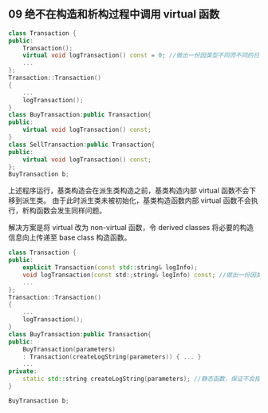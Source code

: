 
## 09 绝不在构造和析构过程中调用 virtual 函数
```cpp
class Transaction {
public:
	Transaction();
	virtual void logTransaction() const = 0; //做出一份因类型不同而不同的日志记录
	...
};
Transaction::Transaction()
{
	...
	logTransaction();
}
class BuyTransaction:public Transaction{
public:
	virtual void logTransaction() const;
}
class SellTransaction:public Transaction{
public:
	virtual void logTransaction() const;
};
BuyTransaction b;
```
上述程序运行，基类构造会在派生类构造之前，基类构造内部 virtual 函数不会下移到派生类。
由于此时派生类未被初始化，基类构造函数内部 virtual 函数不会执行，析构函数会发生同样问题。

解决方案是将 virtual 改为 non-virtual 函数，令 derived classes 将必要的构造信息向上传递至 base class 构造函数。
```cpp
class Transaction {
public:
	explicit Transaction(const std::string& logInfo);
	void logTransaction(const std:;string& logInfo) const; //做出一份因类型不同而不同的日志记录
	...
};
Transaction::Transaction()
{
	...
	logTransaction();
}
class BuyTransaction:public Transaction{
public:
	BuyTransaction(parameters)
	: Transaction(createLogString(parameters)) { ... }
	...
private:
	static std::string createLogString(parameters); //静态函数，保证不会指向未初始化对象
}

BuyTransaction b;
```
